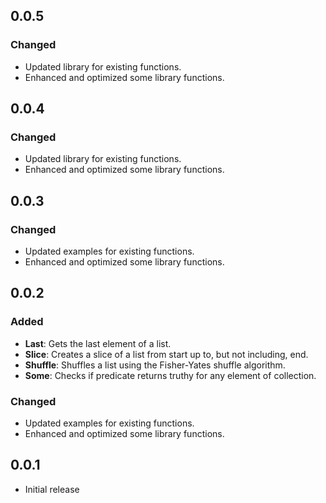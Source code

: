 ## 0.0.5

### Changed

- Updated library for existing functions.
- Enhanced and optimized some library functions.

## 0.0.4

### Changed

- Updated library for existing functions.
- Enhanced and optimized some library functions.

## 0.0.3

### Changed

- Updated examples for existing functions.
- Enhanced and optimized some library functions.

## 0.0.2

### Added

- **Last**: Gets the last element of a list.
- **Slice**: Creates a slice of a list from start up to, but not including, end.
- **Shuffle**: Shuffles a list using the Fisher-Yates shuffle algorithm.
- **Some**: Checks if predicate returns truthy for any element of collection.

### Changed

- Updated examples for existing functions.
- Enhanced and optimized some library functions.

## 0.0.1

- Initial release
